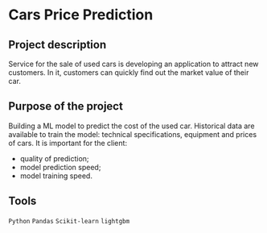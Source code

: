 

# Cars Price Prediction

## Project description
Service for the sale of used cars is developing an application to attract new customers. In it, customers can quickly find out the market value of their car.

## Purpose of the project
Building a ML model to predict the cost of the used car. Historical data are available to train the model: technical specifications, equipment and prices of cars.
It is important for the client:
*    quality of prediction;
*    model prediction speed;
*    model training speed.

## Tools
`Python` `Pandas` `Scikit-learn` `lightgbm`

